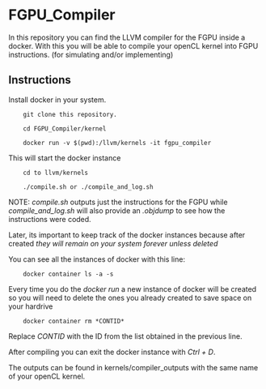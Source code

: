 # FGPU_Compiler

In this repository you can find the LLVM compiler for the FGPU inside a docker. With this you will be able to compile your openCL kernel into FGPU instructions. (for simulating and/or implementing)


## Instructions
Install docker in your system.

        git clone this repository.
    
        cd FGPU_Compiler/kernel

        docker run -v $(pwd):/llvm/kernels -it fgpu_compiler 

This will start the docker instance

        cd to llvm/kernels

        ./compile.sh or ./compile_and_log.sh 

NOTE: *compile.sh* outputs just the instructions for the FGPU while *compile_and_log.sh* will also provide an _.objdump_ to see how the instructions were coded. 

Later, its important to keep track of the docker instances because after created *they will remain on your system forever unless deleted*

You can see all the instances of docker with this line:

        docker container ls -a -s

Every time you do the *docker run* a new instance of docker will be created so you will need to  delete the ones you already created to save space on your hardrive

        docker container rm *CONTID*

Replace *CONTID* with the ID from the list obtained in the previous line.

After compiling you can exit the docker instance with _Ctrl + D_. 

The outputs can be found in kernels/compiler_outputs with the same name of your openCL kernel.


